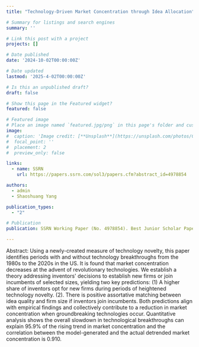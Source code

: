 ```yaml
---
title: "Technology-Driven Market Concentration through Idea Allocation"

# Summary for listings and search engines
summary: ''

# Link this post with a project
projects: []

# Date published
date: '2024-10-02T00:00:00Z'

# Date updated
lastmod: '2025-4-02T00:00:00Z'

# Is this an unpublished draft?
draft: false

# Show this page in the Featured widget?
featured: false

# Featured image
# Place an image named `featured.jpg/png` in this page's folder and customize its options here.
image:
#  caption: 'Image credit: [**Unsplash**](https://unsplash.com/photos/CpkOjOcXdUY)'
#  focal_point: ''
#  placement: 2
#  preview_only: false

links:
  - name: SSRN
    url: https://papers.ssrn.com/sol3/papers.cfm?abstract_id=4978854

authors:
  - admin
  - Shaoshuang Yang

publication_types:
  - "2"

# Publication
publication: SSRN Working Paper (No. 4978854). Best Junior Scholar Paper Award at China International Conference in Macroeconomics 2025

---
```



Abstract: Using a newly-created measure of technology novelty, this paper identifies periods with and without technology breakthroughs from the 1980s to the 2020s in the US. It is found that market concentration decreases at the advent of revolutionary technologies. We establish a theory addressing inventors' decisions to establish new firms or join incumbents of selected sizes, yielding two key predictions: (1) A higher share of inventors opt for new firms during periods of heightened technology novelty. (2). There is positive assortative matching between idea quality and firm size if inventors join incumbents. Both predictions align with empirical findings and collectively contribute to a reduction in market concentration when groundbreaking technologies occur. Quantitative analysis shows the overall slowdown in technological breakthroughs can explain 95.9% of the rising trend in market concentration and the correlation between the model-generated and the actual detrended market concentration is 0.910.


